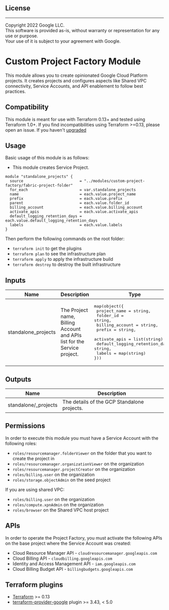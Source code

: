## License
---
Copyright 2022 Google LLC.  
This software is provided as-is, without warranty or representation for any use or purpose.  
Your use of it is subject to your agreement with Google.  

# Custom Project Factory Module

This module allows you to create opinionated Google Cloud Platform projects. It creates projects and configures aspects like Shared VPC connectivity, Service Accounts, and API enablement to follow best practices.

## Compatibility
This module is meant for use with Terraform 0.13+ and tested using Terraform 1.0+. If you find incompatibilities using Terraform >=0.13, please open an issue.
 If you haven't
[upgraded](https://www.terraform.io/upgrade-guides/0-13.html)

## Usage

Basic usage of this module is as follows:

- This module creates Service Project.

```
module "standalone_projects" {
  source                         = "../modules/custom-project-factory/fabric-project-folder"
  for_each                       = var.standalone_projects
  name                           = each.value.project_name
  prefix                         = each.value.prefix
  parent                         = each.value.folder_id
  billing_account                = each.value.billing_account
  activate_apis                  = each.value.activate_apis
  default_logging_retention_days = each.value.default_logging_retention_days
  labels                         = each.value.labels
}
```

Then perform the following commands on the root folder:

- `terraform init` to get the plugins
- `terraform plan` to see the infrastructure plan
- `terraform apply` to apply the infrastructure build
- `terraform destroy` to destroy the built infrastructure

## Inputs

| Name | Description | Type | Default | Required |
|------|-------------|------|---------|:--------:|
| standalone\_projects | The Project name, Billing Account and APIs list for the Service project. | <pre>map(object({<br>    project_name                   = string,<br>    folder_id                      = string,<br>    billing_account                = string,<br>    prefix                         = string,<br>    activate_apis                  = list(string),<br>    default_logging_retention_days = string,<br>    labels                         = map(string)<br>}))</pre> | <pre>standalone_project = {<br>  project_name                   = ""<br>  folder_id                      = ""<br>  prefix                         = ""<br>  billing_account                = ""<br>  activate_apis                  = []<br>  default_logging_retention_days = ""<br>  labels                         = {}<br>}</pre> | yes |

## Outputs

| Name | Description |
|------|-------------|
| standalone/_projects | The details of the GCP Standalone projects. |

## Permissions

In order to execute this module you must have a Service Account with the
following roles:

- `roles/resourcemanager.folderViewer` on the folder that you want to create the
  project in
- `roles/resourcemanager.organizationViewer` on the organization
- `roles/resourcemanager.projectCreator` on the organization
- `roles/billing.user` on the organization
- `roles/storage.objectAdmin` on the seed project

If you are using shared VPC:

  - `roles/billing.user` on the organization
  - `roles/compute.xpnAdmin` on the organization
  - `roles/browser` on the Shared VPC host project

## APIs

In order to operate the Project Factory, you must activate the following APIs on the base project where the Service Account was created:

- Cloud Resource Manager API - `cloudresourcemanager.googleapis.com`
- Cloud Billing API - `cloudbilling.googleapis.com`
- Identity and Access Management API - `iam.googleapis.com`
- Cloud Billing Budget API - `billingbudgets.googleapis.com`

## Terraform plugins

- [Terraform](https://www.terraform.io/downloads.html) >= 0.13
- [terraform-provider-google](https://github.com/terraform-providers/terraform-provider-google) plugin >= 3.43, < 5.0